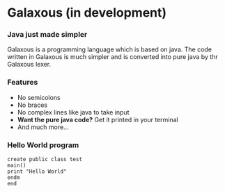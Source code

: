 # Galaxous (in development)
### Java just made simpler

Galaxous is a programming language which is based on java. The code written in Galaxous is much simpler and is converted into pure java by thr Galaxous lexer.

### Features

- No semicolons
- No braces
- No complex lines like java to take input
- **Want the pure java code?** Get it printed in your terminal
- And much more...

### Hello World program

```
create public class test
main()
print "Hello World"
endm
end
```
